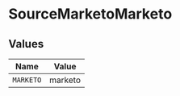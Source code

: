 # SourceMarketoMarketo


## Values

| Name      | Value     |
| --------- | --------- |
| `MARKETO` | marketo   |